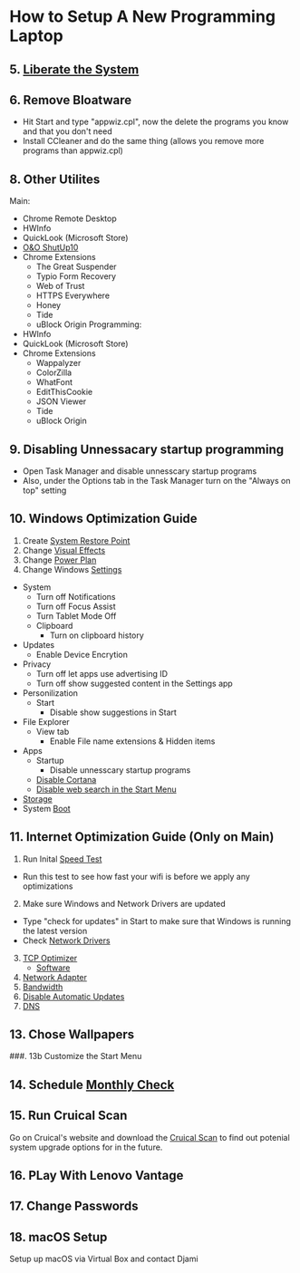 # How to Setup A New Programming Laptop 

## 5. [Liberate the System](https://www.youtube.com/watch?v=e3qRQOCWp-Q&t=547)
## 6. Remove Bloatware
* Hit Start and type "appwiz.cpl", now the delete the programs you know and that you don't need
* Install CCleaner and do the same thing (allows you remove more programs than appwiz.cpl)

## 8. Other Utilites
Main:
* Chrome Remote Desktop
* HWInfo
* QuickLook (Microsoft Store)
* [O&O ShutUp10](https://www.oo-software.com/en/shutup10)
* Chrome Extensions
    * The Great Suspender
    * Typio Form Recovery
    * Web of Trust
    * HTTPS Everywhere
    * Honey
    * Tide
    * uBlock Origin 
Programming:
* HWInfo
* QuickLook (Microsoft Store)
* Chrome Extensions
    * Wappalyzer
    * ColorZilla
    * WhatFont
    * EditThisCookie
    * JSON Viewer
    * Tide
    * uBlock Origin
## 9. Disabling Unnessacary startup programming
* Open Task Manager and disable unnesscary startup programs
* Also, under the Options tab in the Task Manager turn on the "Always on top" setting
## 10. Windows Optimization Guide
   1. Create [System Restore Point](https://youtu.be/sH2FCmBg7VA?t=59)
   2. Change [Visual Effects](https://youtu.be/sH2FCmBg7VA?t=96)
   3. Change [Power Plan](https://youtu.be/sH2FCmBg7VA?t=153)
   4. Change Windows [Settings](https://youtu.be/sH2FCmBg7VA?t=177)
* System
  *  Turn off Notifications
  *  Turn off Focus Assist
  *  Turn Tablet Mode Off
  *  Clipboard
        * Turn on clipboard history     
* Updates
    * Enable Device Encrytion 
* Privacy
  * Turn off let apps use advertising ID
  * Turn off show suggested content in the Settings app
* Personilization
    * Start
      * Disable show suggestions in Start
* File Explorer
    * View tab
        * Enable File name extensions & Hidden items 
*  Apps
    * Startup  
        * Disable unnesscary startup programs   
    * [Disable Cortana](https://youtu.be/wF1oXPNlyb8?t=97)
    * [Disable web search in the Start Menu](https://youtu.be/wF1oXPNlyb8?t=117)
* [Storage](https://youtu.be/sH2FCmBg7VA?t=348)
* System [Boot](https://youtu.be/sH2FCmBg7VA?t=476) 
## 11. Internet Optimization Guide (Only on Main)
1. Run Inital [Speed Test](https://www.speedtest.net/)
* Run this test to see how fast your wifi is before we apply any optimizations
2. Make sure Windows and Network Drivers are updated
* Type "check for updates" in Start to make sure that Windows is running the latest version
* Check [Network Drivers](https://youtu.be/MUZ1jpnr71w?t=144)
3. [TCP Optimizer](https://youtu.be/MUZ1jpnr71w?t=256)
    * [Software](https://www.speedguide.net/downloads.php?gclid=Cj0KCQjwzbv7BRDIARIsAM-A6-15XauR97mj0w2BjUT95gbEyKTZtaLLIvycnVLwau5iuH8huZZeIroaArEoEALw_wcB)
4. [Network Adapter](https://youtu.be/MUZ1jpnr71w?t=431)
5. [Bandwidth](https://youtu.be/MUZ1jpnr71w?t=480)
6. [Disable Automatic Updates](https://youtu.be/MUZ1jpnr71w?t=523)
7. [DNS](https://youtu.be/MUZ1jpnr71w?t=568)

## 13. Chose Wallpapers
###. 13b Customize the Start Menu
## 14. Schedule [Monthly Check](https://github.com/AmalDjibo/Monthly-Computer-Maintence-Guide)


## 15. Run Cruical Scan

Go on Cruical's website and download the [Cruical Scan](https://www.crucial.com/store/systemscanner) to find out potenial system upgrade options for in the future.

## 16. PLay With Lenovo Vantage
## 17. Change Passwords

## 18. macOS Setup

Setup up macOS via Virtual Box and contact Djami
